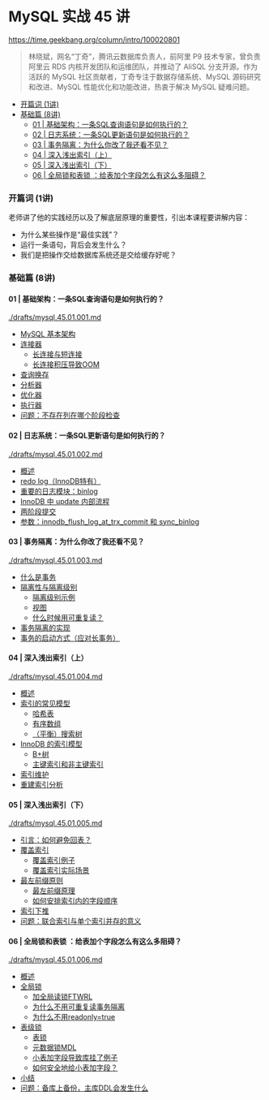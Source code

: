 # MySQL 实战 45 讲

https://time.geekbang.org/column/intro/100020801

> 林晓斌，网名“丁奇”，腾讯云数据库负责人，前阿里 P9 技术专家，曾负责阿里云 RDS 内核开发团队和运维团队，并推动了 AliSQL 分支开源。作为活跃的 MySQL 社区贡献者，丁奇专注于数据存储系统、MySQL 源码研究和改进、MySQL 性能优化和功能改进，热衷于解决 MySQL 疑难问题。


<!-- @import "[TOC]" {cmd="toc" depthFrom=3 depthTo=6 orderedList=false} -->

<!-- code_chunk_output -->

- [开篇词 (1讲)](#开篇词-1讲)
- [基础篇 (8讲)](#基础篇-8讲)
  - [01 | 基础架构：一条SQL查询语句是如何执行的？](#01-基础架构一条sql查询语句是如何执行的)
  - [02 | 日志系统：一条SQL更新语句是如何执行的？](#02-日志系统一条sql更新语句是如何执行的)
  - [03 | 事务隔离：为什么你改了我还看不见？](#03-事务隔离为什么你改了我还看不见)
  - [04 | 深入浅出索引（上）](#04-深入浅出索引上)
  - [05 | 深入浅出索引（下）](#05-深入浅出索引下)
  - [06 | 全局锁和表锁 ：给表加个字段怎么有这么多阻碍？](#06-全局锁和表锁-给表加个字段怎么有这么多阻碍)

<!-- /code_chunk_output -->

### 开篇词 (1讲)

老师讲了他的实践经历以及了解底层原理的重要性，引出本课程要讲解内容：
- 为什么某些操作是“最佳实践”？
- 运行一条语句，背后会发生什么？
- 我们是把操作交给数据库系统还是交给缓存好呢？

### 基础篇 (8讲)

#### 01 | 基础架构：一条SQL查询语句是如何执行的？

[./drafts/mysql.45.01.001.md](./drafts/mysql.45.01.001.md)

- [MySQL 基本架构](./drafts/mysql.45.01.001.md#mysql-基本架构)
- [连接器](./drafts/mysql.45.01.001.md#连接器)
  - [长连接与短连接](./drafts/mysql.45.01.001.md#长连接与短连接)
  - [长连接积压导致OOM](./drafts/mysql.45.01.001.md#长连接积压导致oom)
- [查询换存](./drafts/mysql.45.01.001.md#查询换存)
- [分析器](./drafts/mysql.45.01.001.md#分析器)
- [优化器](./drafts/mysql.45.01.001.md#优化器)
- [执行器](./drafts/mysql.45.01.001.md#执行器)
- [问题：不存在列在哪个阶段检查](./drafts/mysql.45.01.001.md#问题不存在列在哪个阶段检查)

#### 02 | 日志系统：一条SQL更新语句是如何执行的？

[./drafts/mysql.45.01.002.md](./drafts/mysql.45.01.002.md)

- [概述](./drafts/mysql.45.01.002.md#概述)
- [redo log（InnoDB特有）](./drafts/mysql.45.01.002.md#redo-loginnodb特有)
- [重要的日志模块：binlog](./drafts/mysql.45.01.002.md#重要的日志模块binlog)
- [InnoDB 中 update 内部流程](./drafts/mysql.45.01.002.md#innodb-中-update-内部流程)
- [两阶段提交](./drafts/mysql.45.01.002.md#两阶段提交)
- [参数：innodb_flush_log_at_trx_commit 和 sync_binlog](./drafts/mysql.45.01.002.md#参数innodb_flush_log_at_trx_commit-和-sync_binlog)

#### 03 | 事务隔离：为什么你改了我还看不见？

[./drafts/mysql.45.01.003.md](./drafts/mysql.45.01.003.md)

- [什么是事务](./drafts/mysql.45.01.003.md#什么是事务)
- [隔离性与隔离级别](./drafts/mysql.45.01.003.md#隔离性与隔离级别)
  - [隔离级别示例](./drafts/mysql.45.01.003.md#隔离级别示例)
  - [视图](./drafts/mysql.45.01.003.md#视图)
  - [什么时候用可重复读？](./drafts/mysql.45.01.003.md#什么时候用可重复读)
- [事务隔离的实现](./drafts/mysql.45.01.003.md#事务隔离的实现)
- [事务的启动方式（应对长事务）](./drafts/mysql.45.01.003.md#事务的启动方式应对长事务)

#### 04 | 深入浅出索引（上）

[./drafts/mysql.45.01.004.md](./drafts/mysql.45.01.004.md)

- [概述](./drafts/mysql.45.01.004.md#概述)
- [索引的常见模型](./drafts/mysql.45.01.004.md#索引的常见模型)
  - [哈希表](./drafts/mysql.45.01.004.md#哈希表)
  - [有序数组](./drafts/mysql.45.01.004.md#有序数组)
  - [（平衡）搜索树](./drafts/mysql.45.01.004.md#平衡搜索树)
- [InnoDB 的索引模型](./drafts/mysql.45.01.004.md#innodb-的索引模型)
  - [B+树](./drafts/mysql.45.01.004.md#b树)
  - [主键索引和非主键索引](./drafts/mysql.45.01.004.md#主键索引和非主键索引)
- [索引维护](./drafts/mysql.45.01.004.md#索引维护)
- [重建索引分析](./drafts/mysql.45.01.004.md#重建索引分析)

#### 05 | 深入浅出索引（下）

[./drafts/mysql.45.01.005.md](./drafts/mysql.45.01.005.md)

- [引言：如何避免回表？](./drafts/mysql.45.01.005.md#引言如何避免回表)
- [覆盖索引](./drafts/mysql.45.01.005.md#覆盖索引)
  - [覆盖索引例子](./drafts/mysql.45.01.005.md#覆盖索引例子)
  - [覆盖索引实际场景](./drafts/mysql.45.01.005.md#覆盖索引实际场景)
- [最左前缀原则](./drafts/mysql.45.01.005.md#最左前缀原则)
  - [最左前缀原理](./drafts/mysql.45.01.005.md#最左前缀原理)
  - [如何安排索引内的字段顺序](./drafts/mysql.45.01.005.md#如何安排索引内的字段顺序)
- [索引下推](./drafts/mysql.45.01.005.md#索引下推)
- [问题：联合索引与单个索引并存的意义](./drafts/mysql.45.01.005.md#问题联合索引与单个索引并存的意义)

#### 06 | 全局锁和表锁 ：给表加个字段怎么有这么多阻碍？

[./drafts/mysql.45.01.006.md](./drafts/mysql.45.01.006.md)

- [概述](./drafts/mysql.45.01.006.md#概述)
- [全局锁](./drafts/mysql.45.01.006.md#全局锁)
  - [加全局读锁FTWRL](./drafts/mysql.45.01.006.md#加全局读锁ftwrl)
  - [为什么不用可重复读事务隔离](./drafts/mysql.45.01.006.md#为什么不用可重复读事务隔离)
  - [为什么不用readonly=true](./drafts/mysql.45.01.006.md#为什么不用readonlytrue)
- [表级锁](./drafts/mysql.45.01.006.md#表级锁)
  - [表锁](./drafts/mysql.45.01.006.md#表锁)
  - [元数据锁MDL](./drafts/mysql.45.01.006.md#元数据锁mdl)
  - [小表加字段导致库挂了例子](./drafts/mysql.45.01.006.md#小表加字段导致库挂了例子)
  - [如何安全地给小表加字段？](./drafts/mysql.45.01.006.md#如何安全地给小表加字段)
- [小结](./drafts/mysql.45.01.006.md#小结)
- [问题：备库上备份，主库DDL会发生什么](./drafts/mysql.45.01.006.md#问题备库上备份主库ddl会发生什么)
